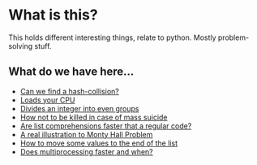 



# What is this?

This holds different interesting things, relate to python. Mostly problem-solving
stuff.

## What do we have here...

- [Can we find a hash-collision?](./Hash_Collisions/main.py)
- [Loads your CPU](./CPU_Loader.py)
- [Divides an integer into even groups](./Even_Groups.py)
- [How not to be killed in case of mass suicide](./Josephus_Permutation.py)
- [Are list comprehensions faster that a regular code?](./List_Comprehension_Speed.py)
- [A real illustration to Monty Hall Problem](./Monty_Hall_Problem.py)
- [How to move some values to the end of the list](./Move_Values_Permutations.py)
- [Does multiprocessing faster and when?](./Paralellism_for_CPU_bound_tasks.py)